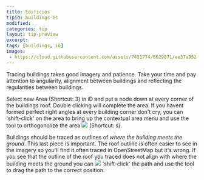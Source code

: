 ```yaml
---
title: Edificios
tipid: buildings-es
modified:
categories: tip
layout: tip-preview
excerpt:
tags: [buildings, iD]
images:
 - https://cloud.githubusercontent.com/assets/7431774/6629871/ee37a952-c8e8-11e4-8e71-a0eda3f814df.gif
---
```

Tracing buildings takes good imagery and patience. Take your time and pay attention to angularity, alignment between buildings and reflecting the regularities between buildings. 

Select new Area (Shortcut: 3) in iD and put a node down at every corner of the buildings roof. Double clicking will complete the area. If you havent formed perfect right angles at every building corner don't cry, you can 'shift-click' on the area to bring up the contextual area menu and use the tool to orthogonolize the area ![](https://cloud.githubusercontent.com/assets/7431774/6630342/3b0f59aa-c8ee-11e4-89a4-c3b5eff9d88c.JPG) (Shortcut: s).

Buildings should be traced as outlines of *where the building meets the ground*. This last piece is important. The roof outline is often easier to see in the imagery so you'll find it often traced in OpenStreetMap but it's wrong. If you see that the outline of the roof you traced does not align with where the building meets the ground you can ![](https://cloud.githubusercontent.com/assets/7431774/6630355/611e7e28-c8ee-11e4-9371-7f237b46dcb2.JPG) 'shift-click' the path and use the tool to drag the path to the correct position.
